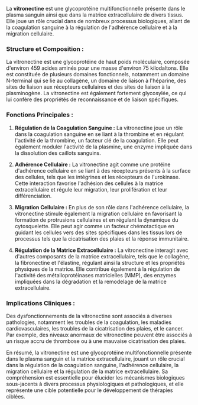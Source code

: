 La **vitronectine** est une glycoprotéine multifonctionnelle présente dans le plasma sanguin ainsi que dans la matrice extracellulaire de divers tissus. Elle joue un rôle crucial dans de nombreux processus biologiques, allant de la coagulation sanguine à la régulation de l'adhérence cellulaire et à la migration cellulaire.

### Structure et Composition :

La vitronectine est une glycoprotéine de haut poids moléculaire, composée d'environ 459 acides aminés pour une masse d'environ 75 kilodaltons. Elle est constituée de plusieurs domaines fonctionnels, notamment un domaine N-terminal qui se lie au collagène, un domaine de liaison à l'héparine, des sites de liaison aux récepteurs cellulaires et des sites de liaison à la plasminogène. La vitronectine est également fortement glycosylée, ce qui lui confère des propriétés de reconnaissance et de liaison spécifiques.

### Fonctions Principales :

1. **Régulation de la Coagulation Sanguine :** La vitronectine joue un rôle dans la coagulation sanguine en se liant à la thrombine et en régulant l'activité de la thrombine, un facteur clé de la coagulation. Elle peut également moduler l'activité de la plasmine, une enzyme impliquée dans la dissolution des caillots sanguins.

2. **Adhérence Cellulaire :** La vitronectine agit comme une protéine d'adhérence cellulaire en se liant à des récepteurs présents à la surface des cellules, tels que les intégrines et les récepteurs de l'urokinase. Cette interaction favorise l'adhésion des cellules à la matrice extracellulaire et régule leur migration, leur prolifération et leur différenciation.

3. **Migration Cellulaire :** En plus de son rôle dans l'adhérence cellulaire, la vitronectine stimule également la migration cellulaire en favorisant la formation de protrusions cellulaires et en régulant la dynamique du cytosquelette. Elle peut agir comme un facteur chémotactique en guidant les cellules vers des sites spécifiques dans les tissus lors de processus tels que la cicatrisation des plaies et la réponse immunitaire.

4. **Régulation de la Matrice Extracellulaire :** La vitronectine interagit avec d'autres composants de la matrice extracellulaire, tels que le collagène, la fibronectine et l'élastine, régulant ainsi la structure et les propriétés physiques de la matrice. Elle contribue également à la régulation de l'activité des métalloprotéinases matricielles (MMP), des enzymes impliquées dans la dégradation et la remodelage de la matrice extracellulaire.

### Implications Cliniques :

Des dysfonctionnements de la vitronectine sont associés à diverses pathologies, notamment les troubles de la coagulation, les maladies cardiovasculaires, les troubles de la cicatrisation des plaies, et le cancer. Par exemple, des niveaux anormaux de vitronectine peuvent être associés à un risque accru de thrombose ou à une mauvaise cicatrisation des plaies.

En résumé, la vitronectine est une glycoprotéine multifonctionnelle présente dans le plasma sanguin et la matrice extracellulaire, jouant un rôle crucial dans la régulation de la coagulation sanguine, l'adhérence cellulaire, la migration cellulaire et la régulation de la matrice extracellulaire. Sa compréhension est essentielle pour élucider les mécanismes biologiques sous-jacents à divers processus physiologiques et pathologiques, et elle représente une cible potentielle pour le développement de thérapies ciblées.